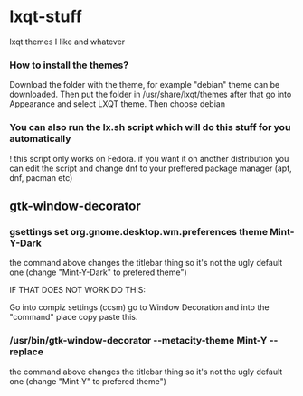 # lxqt-stuff
lxqt themes I like and whatever

### How to install the themes?
Download the folder with the theme, for example "debian" theme can be downloaded. Then put the folder in /usr/share/lxqt/themes after that go into Appearance and select LXQT theme. Then choose debian

### You can also run the lx.sh script which will do this stuff for you automatically
! this script only works on Fedora. if you want it on another distribution you can edit the script and change dnf to your preffered package manager (apt, dnf, pacman etc)

## gtk-window-decorator
### gsettings set org.gnome.desktop.wm.preferences theme Mint-Y-Dark

the command above changes the titlebar thing so it's not the ugly default one (change "Mint-Y-Dark" to prefered theme")

IF THAT DOES NOT WORK DO THIS:

Go into compiz settings (ccsm) go to Window Decoration and into the "command" place copy paste this.

### /usr/bin/gtk-window-decorator --metacity-theme Mint-Y --replace

the command above changes the titlebar thing so it's not the ugly default one (change "Mint-Y" to prefered theme")
